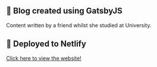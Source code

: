 ## 🚀 Blog created using GatsbyJS

Content written by a friend whilst she studied at University.

## 💫 Deployed to Netlify

[Click here to view the website!](https://zen-kalam-fd15f4.netlify.com/)